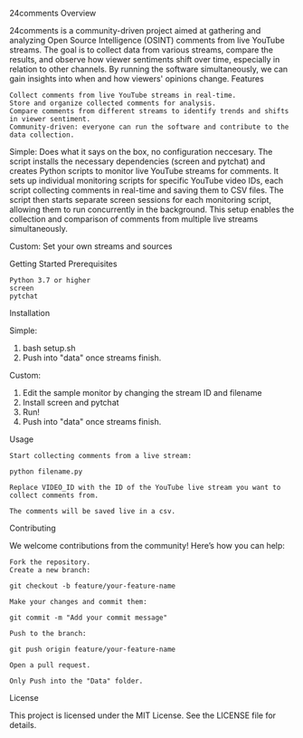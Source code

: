24comments
Overview

24comments is a community-driven project aimed at gathering and analyzing Open Source Intelligence (OSINT) comments from live YouTube streams. The goal is to collect data from various streams, compare the results, and observe how viewer sentiments shift over time, especially in relation to other channels. By running the software simultaneously, we can gain insights into when and how viewers' opinions change.
Features

    Collect comments from live YouTube streams in real-time.
    Store and organize collected comments for analysis.
    Compare comments from different streams to identify trends and shifts in viewer sentiment.
    Community-driven: everyone can run the software and contribute to the data collection.

Simple: Does what it says on the box, no configuration neccesary.
The script installs the necessary dependencies (screen and pytchat) and creates Python scripts to monitor live YouTube streams for comments. It sets up individual monitoring scripts for specific YouTube video IDs, each script collecting comments in real-time and saving them to CSV files. The script then starts separate screen sessions for each monitoring script, allowing them to run concurrently in the background. This setup enables the collection and comparison of comments from multiple live streams simultaneously.

Custom: Set your own streams and sources

Getting Started
Prerequisites

    Python 3.7 or higher
    screen
    pytchat

Installation

  Simple:
  1. bash setup.sh 
  2. Push into "data" once streams finish.

  Custom:

  1. Edit the sample monitor by changing the stream ID and filename
  2. Install screen and pytchat
  3. Run!
  4. Push into "data" once streams finish.

Usage

    Start collecting comments from a live stream:

    python filename.py

    Replace VIDEO_ID with the ID of the YouTube live stream you want to collect comments from.

    The comments will be saved live in a csv. 

Contributing

We welcome contributions from the community! Here’s how you can help:

    Fork the repository.
    Create a new branch:

    git checkout -b feature/your-feature-name

    Make your changes and commit them:

    git commit -m "Add your commit message"

    Push to the branch:

    git push origin feature/your-feature-name

    Open a pull request.

    Only Push into the "Data" folder.

License

This project is licensed under the MIT License. See the LICENSE file for details.
